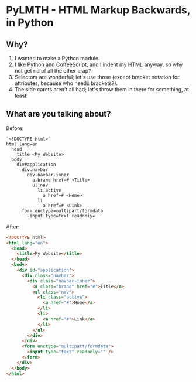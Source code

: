 
# PyLMTH - HTML Markup Backwards, in Python

## Why?

1. I wanted to make a Python module.
2. I like Python and CoffeeScript, and I indent my HTML anyway, so why not get rid of all the other crap?
3. Selectors are wonderful; let's use those (except bracket notation for attributes, because who needs brackets?).
4. The side carets aren't all bad; let's throw them in there for something, at least!

## What are you talking about?

Before:

```
`<!DOCTYPE html>`
html lang=en
  head
    title <My Website>
  body
    div#application
      div.navbar
        div.navbar-inner
          a.brand href=# <Title>
          ul.nav
            li.active
              a href=# <Home>
            li
              a href=# <Link>
      form enctype=multipart/formdata
        -input type=text readonly=

```

After:

```html
<!DOCTYPE html>
<html lang="en">
  <head>
    <title>My Website</title>
  </head>
  <body>
    <div id="application">
      <div class="navbar">
        <div class="navbar-inner">
          <a class="brand" href="#">Title</a>
          <ul class="nav">
            <li class="active">
              <a href="#">Home</a>
            </li>
            <li>
              <a href="#">Link</a>
            </li>
          </ul>
        </div>
      </div>
      <form enctype="multipart/formdata">
        <input type="text" readonly="" />
      </form>
    </div>
  </body>
</html>
```